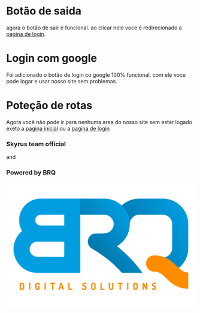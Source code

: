 # Botão de saida
agora o botão de sair é funcional. ao clicar nele voce é redirecionado a [pagina de login](http://localhost:3000/home).

# Login com google
Foi adicionado o botão de login co google 100% funcional. com ele voce pode logar e usar nosso site sem problemas.

# Poteção de rotas
Agora você não pode ir para nenhuma area do nosso site sem estar logado exeto a [pagina inicial](http://localhost:3000/home) ou a [pagina de login](http://localhost:3000/home)

### Skyrus team official
and
### Powered by BRQ
![logoBRQ](./src/assets/img/logo-brq%20png.png)
